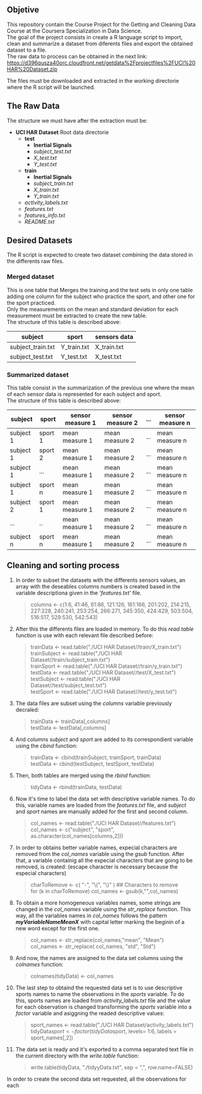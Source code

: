 ## Objetive

This repository contain the Course Project for the Getting and Cleaning Data Course at the Coursera Specialization in Data Science.  
The goal of the project consists in create a R language script to import, clean and summarize a dataset from diferents files and export the obtained dataset to a file.  
The raw data to process can be obtained in the next link:
https://d396qusza40orc.cloudfront.net/getdata%2Fprojectfiles%2FUCI%20HAR%20Dataset.zip

The files must be downloaded and extracted in the working directorie where the R script will be launched.  

## The Raw Data
The structure we must have after the extraction must be:  

*  **UCI HAR Dataset**            Root data directorie
    + **test**
        - **Inertial Signals**
        - *subject_test.txt*
        - *X\_test.txt*
        - *Y\_test.txt* 
    + **train**
        - **Inertial Signals**
        - *subject_train.txt*
        - *X\_train.txt*
        - *Y\_train.txt* 
    + *activity_labels.txt*
    + *features.txt*
    + *features_info.txt*
    + *README.txt*

## Desired Datasets
The R script is expected to create two dataset combining the data stored in the differents raw files.  

### Merged dataset
This is one table that Merges the training and the test sets in only one table adding one column for the subject who practice the sport, and other one for the sport practiced.  
Only the measurements on the mean and standard deviation for each measurement must be extracted to create the new table.  
The structure of this table is described above:  

|  **subject**  |  **sport**  |  **sensors data**  |  
|  -----------  |  --------  |  --------------------- |  
|  subject\_train.txt  |  Y\_train.txt  |  X\_train.txt  |  
|  subject\_test.txt  |  Y\_test.txt  |  X\_test.txt|  


### Summarized dataset
This table consist in the summarization of the previous one where the mean of each sensor data is represented for each subject and sport.  
The structure of this table is described above:  

|  **subject**  |  **sport**  |  **sensor measure 1**  |  **sensor measure 2**  |  **...**  |  **sensor measure n** |   
|  ---------------  |  ------------  |  -------------------------------  |  --------------------------------  |  --------  |  ------------------------------  |  
|  subject 1  |  sport 1  |  mean measure 1  |  mean measure 2  |  ...  | mean measure n  |  
|  subject 1  |  sport 2  |  mean measure 1  |  mean measure 2  |  ...  | mean measure n  |  
|  subject 1  |  ...  |  mean measure 1  |  mean measure 2  |  ...  | mean measure n  |  
|  subject 1  |  sport n  |  mean measure 1  |  mean measure 2  |  ...  | mean measure n  |  
|  subject 2  |  sport 1  |  mean measure 1  |  mean measure 2  |  ...  | mean measure n  |  
|  ...  |  ..  |  mean measure 1  |  mean measure 2  |  ...  | mean measure n  |  
|  subject n  |  sport n  |  mean measure 1  |  mean measure 2  |  ...  | mean measure n  |  



## Cleaning and sorting process

1. In order to subset the datasets with the differents sensors values, an array with the deseables columns numbers is created based in the variable descriptiona given in the *'features.txt'* file.  
  
    > columns <- c(1:6, 41:46, 81:86, 121:126, 161:166, 201:202, 214:215, 227:228, 240:241, 253:254, 266:271, 345:350, 424:429, 503:504, 516:517, 529:530, 542:543) 
  
1. After this the differents files are loaded in memory. To do this _read.table_ function is use with each relevant file described before:  

    > trainData <- read.table("./UCI HAR Dataset//train/X\_train.txt")  
      trainSubject <- read.table("./UCI HAR Dataset//train/subject\_train.txt")  
      trainSport <- read.table("./UCI HAR Dataset//train/y\_train.txt")  
      testData <- read.table("./UCI HAR Dataset//test/X\_test.txt")  
      testSubject <- read.table("./UCI HAR Dataset//test/subject\_test.txt")  
      testSport <- read.table("./UCI HAR Dataset//test/y\_test.txt")  

1. The data files are subset using the _columns_ variable previously decraled:  

    > trainData <- trainData[,columns]  
      testData <- testData[,columns]  

1. And columns *subject* and *sport* are added to its correspondient variable using the _cbind_ function:  

    > trainData <- cbind(trainSubject, trainSport, trainData)  
      testData <- cbind(testSubject, testSport, testData)  

1. Then, both tables are merged using the _rbind_ function:

    > tidyData <- rbind(trainData, testData)  

1. Now it's time to label the data set with descriptive variable names. To do this, variable names are loaded from the _features.txt_ file, and _subject_ and _sport_ names are manually added for the first and second column.

    > col\_names <- read.table("./UCI HAR Dataset//features.txt")  
      col\_names <- c("subject", "sport", as.character(col\_names[columns,2]))

1. In order to obtains better variable names, expecial characters are removed from the *col\_names* variable using the *gsub* function. After that, a variable containig all the expecial characters that are going to be removed, is created: (escape character is necessary because the especial characters) 

    > charToRemove <- c( "-", "\\(", "\\)" )		## Characters to remove  
      for (k in charToRemove) col\_names <- gsub(k,"",col\_names)  

1. To obtain a more homogeneous variables names, some strings are changed in the *col\_names* variable using the *str_replace* function. This way, all the variables names in *col\_names* follows the pattern ***myVariableNameMeanX*** with capital letter marking the beginin of a new word except for the first one.

    > col_names <- str_replace(col_names,"mean", "Mean")  
      col_names <- str_replace( col_names, "std", "Std")  

1. And now, the names are assigned to the data set columns using the *colnames* function:

    > colnames(tidyData) <- col_names  

1. The last step to obtaind the requested data set is to use descriptive sports names to name the observations in the *sports* variable. To do this, sports names are loaded from *activity\_labels.txt* file and the value for each observation is changed transforming the *sports* variable into a *factor* variable and asiggning the readed descriptive values:

    > sport_names <- read.table("./UCI HAR Dataset/activity_labels.txt")  
      tidyData$sport <- factor(tidyData$sport, levels= 1:6, labels = sport_names[,2])

1. The data set is ready and it's exported to a comma separated text file in the current directory with the *write.table* function:

    > write.table(tidyData, "./tidyyData.txt", sep = ",", row.name=FALSE)  

In order to create the second data set requested, all the observations for each
